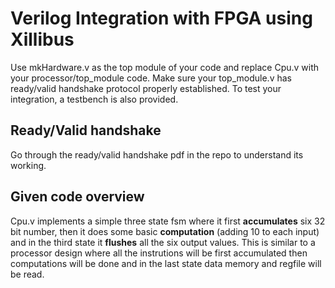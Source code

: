 # Verilog Integration with FPGA using Xillibus

Use mkHardware.v as the top module of your code and replace Cpu.v with your processor/top_module code. Make sure your top_module.v has ready/valid handshake protocol properly established. To test your integration, a testbench is also provided. 

## Ready/Valid handshake
Go through the ready/valid handshake pdf in the repo to understand its working.

## Given code overview
Cpu.v implements a simple three state fsm where it first <strong>accumulates</strong> six 32 bit number, then it does some basic <strong>computation</strong> (adding 10 to each input) and in the third state it <strong>flushes</strong> all the six output values. This is similar to a processor design where all the instrutions will be first accumulated then computations will be done and in the last state data memory and regfile will be read.
